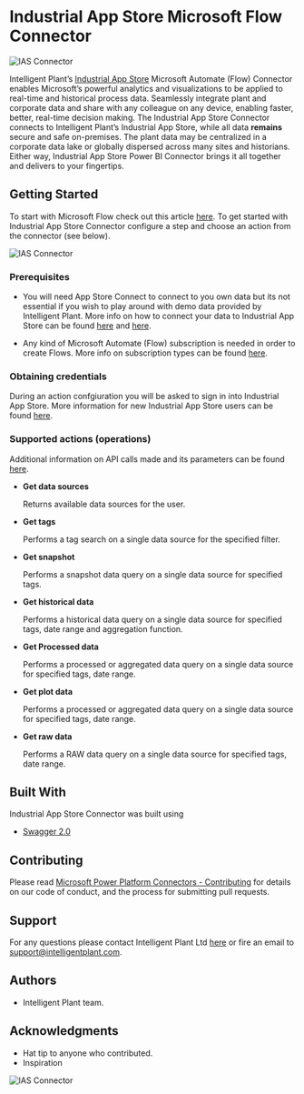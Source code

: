 # Industrial App Store Microsoft Flow Connector

![IAS Connector](https://www.intelligentplant.com/datasheets/powerplatform/resources/AppStore-Automate-Connector-100px.png "Industrial App Store - Microsoft Flow Connector")

Intelligent Plant’s [Industrial App Store](https://appstore.intelligentplant.com) Microsoft Automate (Flow) Connector enables Microsoft’s powerful analytics and visualizations to be applied to real-time and historical process data. Seamlessly integrate plant and corporate data and share with any colleague on any device, enabling faster, better, real-time decision making. The Industrial App Store Connector connects to Intelligent Plant’s Industrial App Store, while all data **remains** secure and safe on-premises. The plant data may be centralized in a corporate data lake or globally dispersed across many sites and historians. Either way, Industrial App Store Power BI Connector brings it all together and delivers to your fingertips.

## Getting Started

To start with Microsoft Flow check out this article [here](https://docs.microsoft.com/en-us/power-automate/getting-started). To get started with Industrial App Store Connector configure a step and choose an action from the connector (see below).

![IAS Connector](https://www.intelligentplant.com/datasheets/powerplatform/resources/msflow-ias-getstarted.gif "Industrial App Store Connector - Getting started")

### Prerequisites

* You will need App Store Connect to connect to you own data but its not essential if you wish to play around with demo data provided by Intelligent Plant. More info on how to connect your data to Industrial App Store can be found [here](https://community.powerbi.com/t5/Community-Blog/Connecting-industrial-historians-to-Microsoft-Power-BI-One/ba-p/942200 "Connecting industrial historians to Microsoft Power BI. One connector to get them all… ") and [here](https://appstore.intelligentplant.com/wiki/doku.php?id=app_store_connect:app_store_connect "Industrial App Store Wiki").

* Any kind of Microsoft Automate (Flow) subscription is needed in order to create Flows. More info on subscription types can be found [here](http://download.microsoft.com/download/9/5/6/9568EFD0-403D-4AE4-95F0-7FACA2CCB2E4/PowerApps%20and%20Flow%20Licensing%20Guide%20-%20August.pdf).

### Obtaining credentials

During an action confgiuration you will be asked to sign in into Industrial App Store. More information for new Industrial App Store users can be found [here](https://appstore.intelligentplant.com/wiki/doku.php?id=general:app_store_users "Intelligent Plant Industrial App Store wiki - Welcome to the Industrial App Store").

### Supported actions (operations)

Additional information on API calls made and its parameters can be found [here](https://appstore.intelligentplant.com/apihelp "Intelligent Plant Industrial App Store wiki - API help").

* **Get data sources**
  
  Returns available data sources for the user.

* **Get tags**

  Performs a tag search on a single data source for the specified filter.

* **Get snapshot**

  Performs a snapshot data query on a single data source for specified tags.

* **Get historical data**

  Performs a historical data query on a single data source for specified tags, date range and aggregation function.

* **Get Processed data**

  Performs a processed or aggregated data query on a single data source for specified tags, date range.

* **Get plot data**

  Performs a processed or aggregated data query on a single data source for specified tags, date range.

* **Get raw data**

  Performs a RAW data query on a single data source for specified tags, date range.

## Built With

Industrial App Store Connector was built using

* [Swagger 2.0](https://swagger.io/docs/specification/2-0/basic-structure/)

## Contributing

Please read [Microsoft Power Platform Connectors - Contributing](https://github.com/Microsoft/PowerPlatformConnectors#contributing) for details on our code of conduct, and the process for submitting pull requests.

## Support

For any questions please contact Intelligent Plant Ltd [here](https://www.intelligentplant.com/contactus "Intelligent Plant - Contact Us") or fire an email to support@intelligentplant.com.

## Authors

* Intelligent Plant team.

## Acknowledgments

* Hat tip to anyone who contributed.
* Inspiration

![IAS Connector](https://www.intelligentplant.com/datasheets/powerplatform/resources/Welcome-Industrial-AppStore.png "Intelligent Plant = Industrial App Store")
